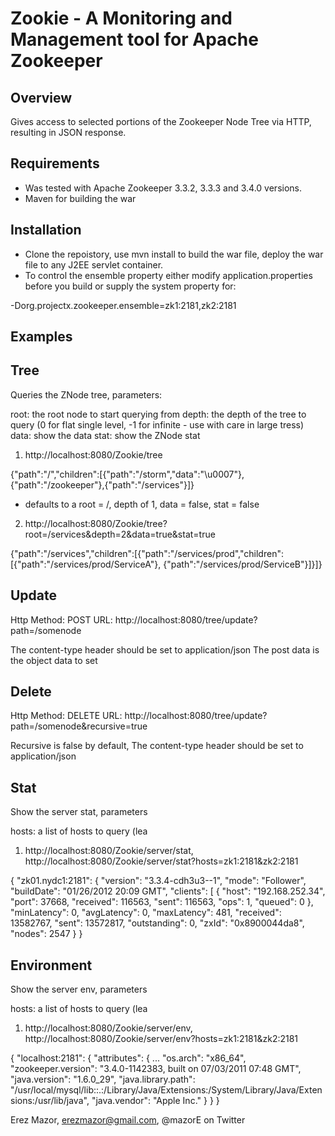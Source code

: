 # Zookie - A Monitoring and Management tool for Apache Zookeeper

## Overview
Gives access to selected portions of the Zookeeper Node Tree via HTTP, resulting in JSON response.

## Requirements
* Was tested with Apache Zookeeper 3.3.2, 3.3.3 and 3.4.0 versions.
* Maven for building the war

## Installation
* Clone the repoistory, use mvn install to build the war file, deploy the war file to any J2EE servlet container.
* To control the ensemble property either modify application.properties before you build or supply the system property for:

-Dorg.projectx.zookeeper.ensemble=zk1:2181,zk2:2181


## Examples

## Tree

Queries the ZNode tree, parameters:

root: the root node to start querying from
depth: the depth of the tree to query (0 for flat single level, -1 for infinite - use with care in large tress)
data: show the data
stat: show the ZNode stat


1.  http://localhost:8080/Zookie/tree

{"path":"/","children":[{"path":"/storm","data":"\u0007"},{"path":"/zookeeper"},{"path":"/services"}]}

* defaults to a root = /, depth of 1, data = false, stat = false

2. http://localhost:8080/Zookie/tree?root=/services&depth=2&data=true&stat=true


{"path":"/services","children":[{"path":"/services/prod","children":[{"path":"/services/prod/ServiceA"},
{"path":"/services/prod/ServiceB"}]}]}

## Update

Http Method: POST
URL: http://localhost:8080/tree/update?path=/somenode

The content-type header should be set to application/json 
The post data is the object data to set

## Delete

Http Method: DELETE
URL: http://localhost:8080/tree/update?path=/somenode&recursive=true

Recursive is false by default, 
The content-type header should be set to application/json 

## Stat

Show the server stat, parameters

hosts: a list of hosts to query (lea



1. http://localhost:8080/Zookie/server/stat, http://localhost:8080/Zookie/server/stat?hosts=zk1:2181&zk2:2181

{
"zk01.nydc1:2181": {
"version": "3.3.4-cdh3u3--1",
"mode": "Follower",
"buildDate": "01/26/2012 20:09 GMT",
"clients": [
{
"host": "192.168.252.34",
"port": 37668,
"received": 116563,
"sent": 116563,
"ops": 1,
"queued": 0
},
"minLatency": 0,
"avgLatency": 0,
"maxLatency": 481,
"received": 13582767,
"sent": 13572817,
"outstanding": 0,
"zxId": "0x8900044da8",
"nodes": 2547
}
}

## Environment

Show the server env, parameters

hosts: a list of hosts to query (lea


1. http://localhost:8080/Zookie/server/env, http://localhost:8080/Zookie/server/env?hosts=zk1:2181&zk2:2181

{
"localhost:2181": {
"attributes": {
...
"os.arch": "x86_64",
"zookeeper.version": "3.4.0-1142383, built on 07/03/2011 07:48 GMT",
"java.version": "1.6.0_29",
"java.library.path": "/usr/local/mysql/lib::.:/Library/Java/Extensions:/System/Library/Java/Extensions:/usr/lib/java",
"java.vendor": "Apple Inc."
}
}
}

Erez Mazor, erezmazor@gmail.com, @mazorE on Twitter
